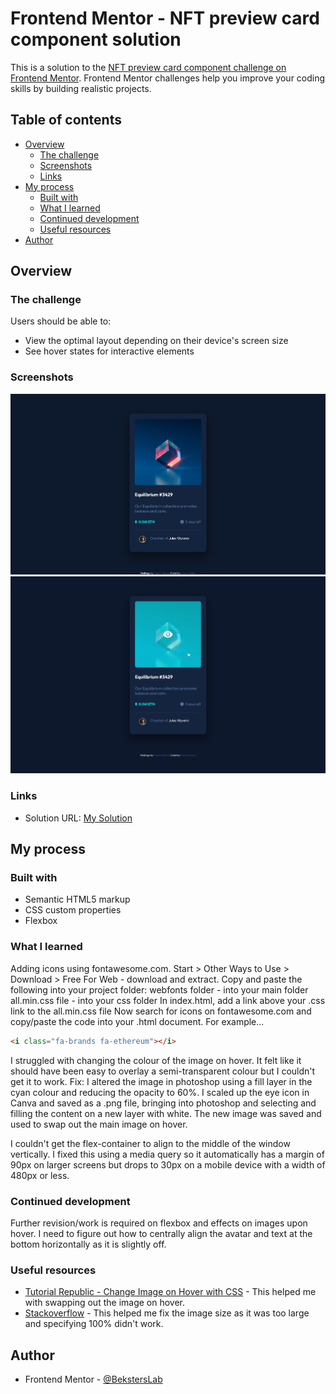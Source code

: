 # Frontend Mentor - NFT preview card component solution

This is a solution to the [NFT preview card component challenge on Frontend Mentor](https://www.frontendmentor.io/challenges/nft-preview-card-component-SbdUL_w0U). Frontend Mentor challenges help you improve your coding skills by building realistic projects.

## Table of contents

- [Overview](#overview)
  - [The challenge](#the-challenge)
  - [Screenshots](#screenshots)
  - [Links](#links)
- [My process](#my-process)
  - [Built with](#built-with)
  - [What I learned](#what-i-learned)
  - [Continued development](#continued-development)
  - [Useful resources](#useful-resources)
- [Author](#author)

## Overview

### The challenge

Users should be able to:

- View the optimal layout depending on their device's screen size
- See hover states for interactive elements

### Screenshots

![](./screenshots/full-page-layout.png)
![](./screenshots/active-state-layout.png)

### Links

- Solution URL: [My Solution](https://beksterslab.github.io/NFT-preview-card-component/)

## My process

### Built with

- Semantic HTML5 markup
- CSS custom properties
- Flexbox

### What I learned

Adding icons using fontawesome.com.
Start > Other Ways to Use > Download > Free For Web - download and extract.
Copy and paste the following into your project folder:
webfonts folder - into your main folder
all.min.css file - into your css folder
In index.html, add a link above your .css link to the all.min.css file
Now search for icons on fontawesome.com and copy/paste the code into your .html document. For example...

```html
<i class="fa-brands fa-ethereum"></i>
```

I struggled with changing the colour of the image on hover. It felt like it should have been easy to overlay a semi-transparent colour but I couldn't get it to work.
Fix: I altered the image in photoshop using a fill layer in the cyan colour and reducing the opacity to 60%. I scaled up the eye icon in Canva and saved as a .png file, bringing into photoshop and selecting and filling the content on a new layer with white.
The new image was saved and used to swap out the main image on hover.

I couldn't get the flex-container to align to the middle of the window vertically. I fixed this using a media query so it automatically has a margin of 90px on larger screens but drops to 30px on a mobile device with a width of 480px or less.

### Continued development

Further revision/work is required on flexbox and effects on images upon hover.
I need to figure out how to centrally align the avatar and text at the bottom horizontally as it is slightly off.

### Useful resources

- [Tutorial Republic - Change Image on Hover with CSS](https://www.tutorialrepublic.com/faq/how-to-change-image-on-hover-with-css.php) - This helped me with swapping out the image on hover.
- [Stackoverflow](https://stackoverflow.com/questions/18606473/css-scale-down-image-to-fit-in-containing-div-without-specifing-original-size) - This helped me fix the image size as it was too large and specifying 100% didn't work.

## Author

- Frontend Mentor - [@BekstersLab](https://www.frontendmentor.io/profile/BekstersLab)
